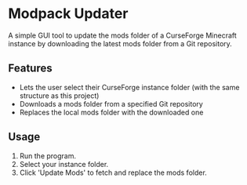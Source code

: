 # Modpack Updater

A simple GUI tool to update the mods folder of a CurseForge Minecraft instance by downloading the latest mods folder from a Git repository.

## Features
- Lets the user select their CurseForge instance folder (with the same structure as this project)
- Downloads a mods folder from a specified Git repository
- Replaces the local mods folder with the downloaded one

## Usage
1. Run the program.
2. Select your instance folder.
3. Click 'Update Mods' to fetch and replace the mods folder. 